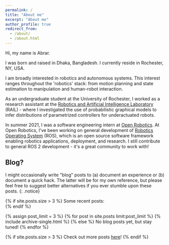 ```yaml
---
permalink: /
title: "About me"
excerpt: "About me"
author_profile: true
redirect_from:
  - /about/
  - /about.html
---
```


Hi, my name is Abrar.

I was born and raised in Dhaka, Bangladesh. I currently reside in Rochester, NY, USA.

I am broadly interested in robotics and autonomous systems.
This interest ranges throughout the 'robotics' stack: from motion planning and state estimation to manipulation and human-robot interaction.

As an undergraduate student at the University of Rochester, I worked as a research assistant at the [Robotics and Artificial Intelligence Laboratory](http://www2.ece.rochester.edu/projects/rail/) (RAIL) - where I investigated the use of probabilistic graphical models to infer distributions of parametrized controllers for underactuated robots.

In summer 2021, I was a software engineering intern at [Open Robotics](https://www.openrobotics.org/).
At Open Robotics, I've been working on general development of [Robotics Operating System](https://en.wikipedia.org/wiki/Robot_Operating_System) (ROS), which is an open source software framework enabling robotics applications, deployment, and research.
I still contribute to general ROS 2 development - it's a great community to work with!

[//]: # (Put a most-recent blog posts archive here, if you ever write one LOL)

## Blog?

I might occasionally write "blog" posts to (a) document an experience or
(b) document a quick hack. The latter will be for my own reference, but please
feel free to suggest better alternatives if you ever stumble upon these posts.
{: .notice}  

{% if site.posts.size > 3 %}
  Some recent posts:  
{% endif %}

{% assign post_limit = 3 %}
{% for post in site.posts limit:post_limit %}
  {% include archive-single.html %}
{% else %}
No blog posts yet, but stay tuned!
{% endfor %}  

{% if site.posts.size > 3 %}
  Check out more posts [here](year-archive)!
{% endif %}
